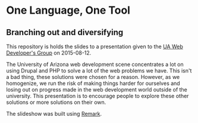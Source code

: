 # One Language, One Tool #

## Branching out and diversifying ##

This repository is holds the slides to a presentation given to the [UA Web Developer's Group](http://uaweb.arizona.edu/) on 2015-08-12.

The University of Arizona web development scene concentrates a lot on using Drupal and PHP to solve a lot of the web problems we have.
This isn't a bad thing, these solutions were chosen for a reason.
However, as we homogenize, we run the risk of making things harder for ourselves and losing out on progress made in the web development world outside of the university.
This presentation is to encourage people to explore these other solutions or more solutions on their own.

The slideshow was built using [Remark](http://remarkjs.com).
